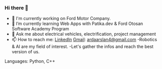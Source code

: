 ### Hi there 👋

- 🔭 I'm currently working on Ford Motor Company.
- 🌱 I’m currently learning Web Apps with Patika.dev & Ford Otosan Software Academy Program
- 💬 Ask me about electrical vehicles, electrification, project management 
- 📫 How to reach me: <a href="https://www.linkedin.com/in/aarsla20/">LinkedIn</a>
<a href="ardaarslan4@gmailçcom/">Gmail</a>: ardaarslan4@gmail.com
-Robotics & AI are my field of interest.
-Let's gather the infos and reach the best version of us. 

Languages: Python, C++





                 

                 
